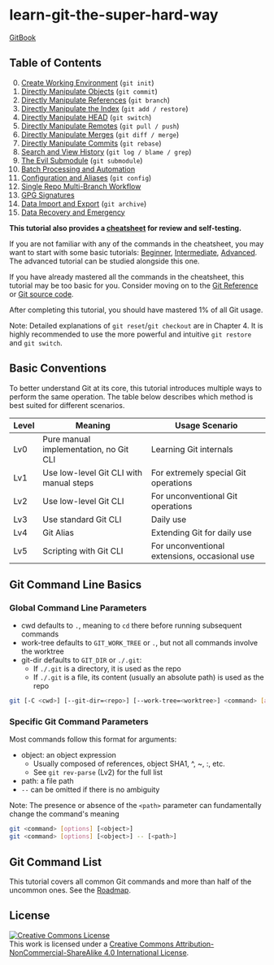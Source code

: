 # learn-git-the-super-hard-way

[GitBook](https://app.gitbook.com/@b1f6c1c4/s/learn-git-the-super-hard-way/)

## Table of Contents

0. [Create Working Environment](chapter0.md) (`git init`)
1. [Directly Manipulate Objects](chapter1.md) (`git commit`)
2. [Directly Manipulate References](chapter2.md) (`git branch`)
3. [Directly Manipulate the Index](chapter3.md) (`git add / restore`)
4. [Directly Manipulate HEAD](chapter4.md) (`git switch`)
5. [Directly Manipulate Remotes](chapter5.md) (`git pull / push`)
6. [Directly Manipulate Merges](chapter6.md) (`git diff / merge`)
7. [Directly Manipulate Commits](chapter7.md) (`git rebase`)
8. [Search and View History](chapter8.md) (`git log / blame / grep`)
9. [The Evil Submodule](chapter9.md) (`git submodule`)
10. [Batch Processing and Automation](chapter10.md)
11. [Configuration and Aliases](chapter11.md) (`git config`)
12. [Single Repo Multi-Branch Workflow](chapter12.md)
13. [GPG Signatures](chapter13.md)
14. [Data Import and Export](chapter14.md) (`git archive`)
15. [Data Recovery and Emergency](chapter15.md)

**This tutorial also provides a [cheatsheet](cheatsheet.md) for review and self-testing.**

If you are not familiar with any of the commands in the cheatsheet, you may want to start with some basic tutorials: [Beginner](https://try.github.io), [Intermediate](https://learngitbranching.js.org), [Advanced](https://git-scm.com/book/en/v2). The advanced tutorial can be studied alongside this one.

If you have already mastered all the commands in the cheatsheet, this tutorial may be too basic for you. Consider moving on to the [Git Reference](https://git-scm.com/docs) or [Git source code](https://github.com/git/git).

After completing this tutorial, you should have mastered 1% of all Git usage.

Note: Detailed explanations of `git reset`/`git checkout` are in Chapter 4. It is highly recommended to use the more powerful and intuitive `git restore` and `git switch`.

## Basic Conventions

To better understand Git at its core, this tutorial introduces multiple ways to perform the same operation. The table below describes which method is best suited for different scenarios.

| Level | Meaning | Usage Scenario |
| --- | --- | --- |
| Lv0 | Pure manual implementation, no Git CLI | Learning Git internals |
| Lv1 | Use low-level Git CLI with manual steps | For extremely special Git operations |
| Lv2 | Use low-level Git CLI | For unconventional Git operations |
| Lv3 | Use standard Git CLI | Daily use |
| Lv4 | Git Alias | Extending Git for daily use |
| Lv5 | Scripting with Git CLI | For unconventional extensions, occasional use |

## Git Command Line Basics

### Global Command Line Parameters

- cwd defaults to `.`, meaning to `cd` there before running subsequent commands
- work-tree defaults to `GIT_WORK_TREE` or `.`, but not all commands involve the worktree
- git-dir defaults to `GIT_DIR` or `./.git`:
  - If `./.git` is a directory, it is used as the repo
  - If `./.git` is a file, its content (usually an absolute path) is used as the repo

```bash
git [-C <cwd>] [--git-dir=<repo>] [--work-tree=<worktree>] <command> [args]
```

### Specific Git Command Parameters

Most commands follow this format for arguments:
- object: an object expression
  - Usually composed of references, object SHA1, ^, ~, :, etc.
  - See `git rev-parse` (Lv2) for the full list
- path: a file path
- `--` can be omitted if there is no ambiguity

Note: The presence or absence of the `<path>` parameter can fundamentally change the command's meaning

```bash
git <command> [options] [<object>]
git <command> [options] [<object>] -- [<path>]
```

## Git Command List

This tutorial covers all common Git commands and more than half of the uncommon ones. See the [Roadmap](ROADMAP.md).

## License

<a rel="license" href="http://creativecommons.org/licenses/by-nc-sa/4.0/"><img alt="Creative Commons License" style="border-width:0" src="https://i.creativecommons.org/l/by-nc-sa/4.0/88x31.png" /></a><br />This work is licensed under a <a rel="license" href="http://creativecommons.org/licenses/by-nc-sa/4.0/">Creative Commons Attribution-NonCommercial-ShareAlike 4.0 International License</a>.
